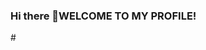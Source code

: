 ### Hi there 👋WELCOME TO MY PROFILE!

<!--
**beatricemwenje/beatricemwenje** is a ✨ _special_ ✨ repository because its `README.md` (this file) appears on your GitHub profile.

Here are some ideas to get you  started:
- I'm a senior software engineering student. 
- 🔭 I’m currently working on 
- 🌱 I’m currently learning .Html
.Javascript
.Ruby
- 👯 I’m looking to collaborate on ...
- 🤔 I’m looking for help with ...
- 💬 Ask me about ...
- 📫 How to reach me: beatrice.mwenje@student.moringaschool.com
- 😄 Pronouns: .bitris
- ⚡ Fun fact: ...
--># 
